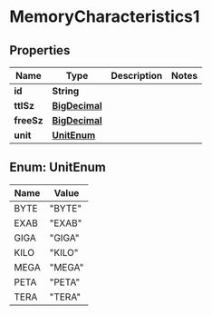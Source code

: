 

# MemoryCharacteristics1

## Properties

Name | Type | Description | Notes
------------ | ------------- | ------------- | -------------
**id** | **String** |  | 
**ttlSz** | [**BigDecimal**](BigDecimal.md) |  | 
**freeSz** | [**BigDecimal**](BigDecimal.md) |  | 
**unit** | [**UnitEnum**](#UnitEnum) |  | 



## Enum: UnitEnum

Name | Value
---- | -----
BYTE | &quot;BYTE&quot;
EXAB | &quot;EXAB&quot;
GIGA | &quot;GIGA&quot;
KILO | &quot;KILO&quot;
MEGA | &quot;MEGA&quot;
PETA | &quot;PETA&quot;
TERA | &quot;TERA&quot;



